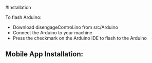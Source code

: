#Installation

To flash Arduino:
- Download disengageControl.ino from src/Arduino
- Connect the Arduino to your machine
- Press the checkmark on the Arduino IDE to flash to the Arduino

Mobile App Installation:
- 
